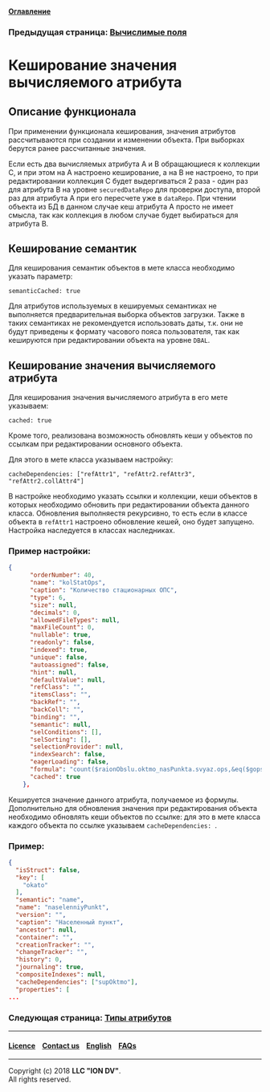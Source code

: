 #### [Оглавление](/docs/ru/index.md)

### Предыдущая страница: [Вычислимые поля](/docs/ru/2_system_description/metadata_structure/meta_class/atr_formula.md)

# Кеширование значения вычисляемого атрибута
## Описание функционала

При применении функционала кеширования, значения атрибутов рассчитываются при создании и изменении объекта. При выборках берутся ранее рассчитанные значения.

Если есть два вычисляемых атрибута A и B обращающиеся к коллекции C, и при этом на A настроено кеширование, а на B не настроено, то при редактировании коллекция C будет выдергиваться 2 раза - один раз для атрибута B на уровне `securedDataRepo` для проверки доступа, второй раз для атрибута A при его пересчете уже в `dataRepo`. При чтении объекта из БД в данном случае кеш атрибута A просто не имеет смысла, так как коллекция в любом случае будет выбираться для атрибута B.

## Кеширование семантик

Для кеширования семантик объектов в мете класса необходимо указать параметр:

```
semanticCached: true
```

Для атрибутов используемых в кешируемых семантиках не выполняется предварительная выборка объектов загрузки. Также в таких семантиках не рекомендуется использовать даты, т.к. они не будут приведены к формату часового пояса пользователя, так как кешируются при редактировании объекта на уровне `DBAL`.

## Кеширование значения вычисляемого атрибута

Для кеширования значения вычисляемого атрибута в его мете указываем:

```
cached: true
```

Кроме того, реализована возможность обновлять кеши у объектов по ссылкам при редактировании основного объекта.

Для этого в мете класса указываем настройку:

```
cacheDependencies: ["refAttr1", "refAttr2.refAttr3", "refAttr2.collAttr4"]
``` 

В настройке необходимо указать ссылки и коллекции, кеши объектов в которых необходимо обновить при редактировании объекта данного класса. Обновления выполняестя рекурсивно, то есть если в классе объекта в `refAttr1` настроено обновление кешей, оно будет запущено. Настройка наследуется в классах наследниках.

### Пример настройки:

```json
{
      "orderNumber": 40,
      "name": "kolStatOps",
      "caption": "Количество стационарных ОПС",
      "type": 6,
      "size": null,
      "decimals": 0,
      "allowedFileTypes": null,
      "maxFileCount": 0,
      "nullable": true,
      "readonly": false,
      "indexed": true,
      "unique": false,
      "autoassigned": false,
      "hint": null,
      "defaultValue": null,
      "refClass": "",
      "itemsClass": "",
      "backRef": "",
      "backColl": "",
      "binding": "",
      "semantic": null,
      "selConditions": [],
      "selSorting": [],
      "selectionProvider": null,
      "indexSearch": false,
      "eagerLoading": false,
      "formula": "count($raionObslu.oktmo_nasPunkta.svyaz.ops,&eq($gops, b), 1)",
      "cached": true
    },
```

Кешируется значение данного атрибута, получаемое из формулы. Дополнительно для обновления значения при редактирования объекта необходимо обновлять кеши объектов по ссылке: для это в мете класса каждого объекта по ссылке указываем `cacheDependencies: `.
### Пример:

```json
{
  "isStruct": false,
  "key": [
    "okato"
  ],
  "semantic": "name",
  "name": "naselenniyPunkt",
  "version": "",
  "caption": "Населенный пункт",
  "ancestor": null,
  "container": "",
  "creationTracker": "",
  "changeTracker": "",
  "history": 0,
  "journaling": true,
  "compositeIndexes": null,
  "cacheDependencies": ["supOktmo"],
  "properties": [
...
```


### Следующая страница: [Типы атрибутов](/docs/ru/2_system_description/metadata_structure/meta_class/property_types.md)
--------------------------------------------------------------------------  


 #### [Licence](/LICENSE) &ensp;  [Contact us](https://iondv.com) &ensp;  [English](/docs/en/2_system_description/metadata_structure/meta_class/atr_cached_true.md)     &ensp; [FAQs](/faqs.md)  <div><img src="https://mc.iondv.com/watch/local/docs/framework" style="position:absolute; left:-9999px;" height=1 width=1 alt="iondv metrics"></div>         



--------------------------------------------------------------------------  

Copyright (c) 2018 **LLC "ION DV"**.  
All rights reserved. 